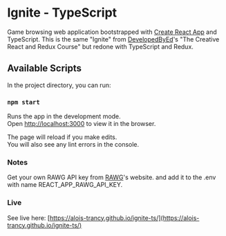 # Ignite - TypeScript

Game browsing web application bootstrapped with [Create React App](https://github.com/facebook/create-react-app) and TypeScript.
This is the same "Ignite" from [DevelopedByEd](https://developedbyed.com)'s "The Creative React and Redux Course" but redone with TypeScript and Redux.

## Available Scripts

In the project directory, you can run:

### `npm start`

Runs the app in the development mode.\
Open [http://localhost:3000](http://localhost:3000) to view it in the browser.

The page will reload if you make edits.\
You will also see any lint errors in the console.

### Notes
Get your own RAWG API key from [RAWG](https://rawg.io)'s website.
and add it to the .env with name REACT_APP_RAWG_API_KEY.

### Live

See live here: [https://alois-trancy.github.io/ignite-ts/](https://alois-trancy.github.io/ignite-ts/)
